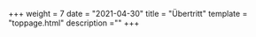 +++
weight = 7
date = "2021-04-30"
title = "Übertritt"
template = "toppage.html"
description =""
+++